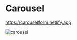 # Carousel
https://carouselform.netlify.app

![carousel](https://user-images.githubusercontent.com/67917734/103306793-1f042280-4a17-11eb-981b-18be05492ec6.png)

